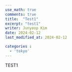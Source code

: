 ```yaml
---
use_math: true
comments: true
title:  "Test1"
excerpt: "test1"
writer: Junyeop Kim
date: 2024-02-12
last_modified_at: 2024-02-12

categories :
  - 'tokyo'
---
```


TEST1

